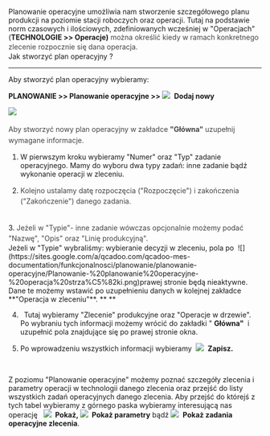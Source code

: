  Planowanie operacyjne umożliwia nam stworzenie szczegółowego planu produkcji na poziomie stacji roboczych oraz operacji. Tutaj na podstawie norm czasowych i ilościowych, zdefiniowanych wcześniej w "Operacjach" (**TECHNOLOGIE \>\> Operacje)** <font color="#444444">można określić kiedy w ramach konkretnego zlecenie rozpocznie się dana operacja. </font>
<font color="#444444"><span style="line-height:21.333332061767578px"><br>
</span></font>
Jak stworzyć plan operacyjny ?

* * *
 Aby stworzyć plan operacyjny wybieramy:  
  

**PLANOWANIE&nbsp;\>\> Planowanie operacyjne \>\>&nbsp;**![](https://sites.google.com/a/qcadoo.com/qcadoo-mes-documentation/_/rsrc/1400156836407/funkcjonalnosci/dane-podstawowe/produkty/newIcon24.png)&nbsp; **Dodaj nowy**

**[![](https://sites.google.com/a/qcadoo.com/qcadoo-mes-documentation/funkcjonalnosci/planowanie/planowanie-operacyjne/Planowanie-%20planowanie%20operacyjne-%20strza%C5%82ki.png)](https://sites.google.com/a/qcadoo.com/qcadoo-mes-documentation/funkcjonalnosci/planowanie/planowanie-operacyjne/Planowanie-%20planowanie%20operacyjne-%20strza%C5%82ki.png)
 &nbsp;**

<font color="#444444"><span style="line-height:21.333332061767578px">Aby stworzyć nowy plan operacyjny w zakładce <b>"Główna" </b>uzupełnij wymagane informacje.</span></font>

1. W pierwszym kroku wybieramy "Numer" oraz "Typ" zadanie operacyjnego. Mamy do wyboru dwa typy zadań: inne zadanie bądź wykonanie operacji w zleceniu.  
  
2. <font color="#444444"><span style="line-height:21.333332061767578px">Kolejno ustalamy datę rozpoczęcia ("Rozpoczęcie") i zakończenia ("Zakończenie") danego zadania. <br>
<br>
</span></font>
3. <font color="#444444"><span style="line-height:21.333332061767578px">Jeżeli w "Typie"- inne zadanie wówczas opcjonalnie możemy podać "Nazwę", "Opis" oraz "Linię produkcyjną". <br>
</span></font>Jeżeli w "Typie" wybraliśmy: wybieranie decyzji w zleceniu, pola po&nbsp; ![](https://sites.google.com/a/qcadoo.com/qcadoo-mes-documentation/funkcjonalnosci/planowanie/planowanie-operacyjne/Planowanie-%20planowanie%20operacyjne-%20operacja%20strza%C5%82ki.png)prawej stronie będą nieaktywne. Dane te możemy wstawić po uzupełnieniu danych w kolejnej zakładce **"Operacja w zleceniu"**. **&nbsp;**  
  
4. **&nbsp;** Tutaj wybieramy "Zlecenie" produkcyjne oraz "Operacje w drzewie". Po wybraniu tych informacji możemy wrócić do zakładki " **Główna"** &nbsp;i uzupełnić pola znajdujące się po prawej stronie okna.&nbsp;  
  
5. Po wprowadzeniu wszystkich informacji wybieramy&nbsp; ![](https://sites.google.com/a/qcadoo.com/qcadoo-mes-documentation/funkcjonalnosci/planowanie/planowanie-operacyjne/zapisz.png)&nbsp; **Zapisz.**
  
  
&nbsp;  
  
  
Z poziomu "Planowanie operacyjne" możemy poznać szczegóły zlecenia i parametry operacji w technologii danego zlecenia oraz przejść do listy wszystkich zadań operacyjnych danego zlecenia. Aby przejść do którejś z tych tabel wybieramy z górnego paska wybieramy interesującą nas operację &nbsp; ![](https://sites.google.com/a/qcadoo.com/qcadoo-mes-documentation/funkcjonalnosci/planowanie/planowanie-operacyjne/genealogyIcon24.png) **&nbsp;Pokaż,&nbsp;**![](https://sites.google.com/a/qcadoo.com/qcadoo-mes-documentation/funkcjonalnosci/planowanie/planowanie-operacyjne/genealogyIcon24.png) **&nbsp;Pokaż parametry** bądź ![](https://sites.google.com/a/qcadoo.com/qcadoo-mes-documentation/funkcjonalnosci/planowanie/planowanie-operacyjne/genealogyIcon24.png)&nbsp; **Pokaż zadania operacyjne zlecenia**.

  

